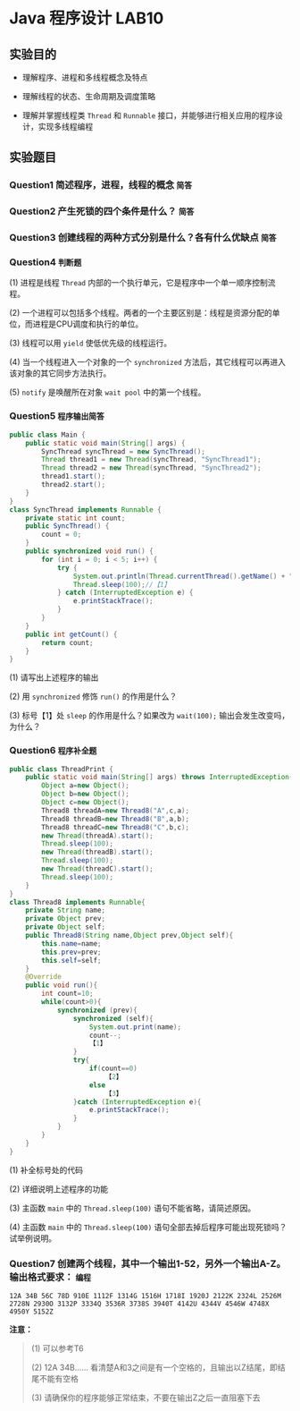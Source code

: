# Java 程序设计 LAB10

## 实验目的

- 理解程序、进程和多线程概念及特点

- 理解线程的状态、生命周期及调度策略

- 理解并掌握线程类 `Thread` 和 `Runnable` 接口，并能够进行相关应用的程序设计，实现多线程编程


## 实验题目

### Question1 简述程序，进程，线程的概念 `简答`

### Question2 产生死锁的四个条件是什么？ `简答`

### Question3 创建线程的两种方式分别是什么？各有什么优缺点 `简答`

### Question4 `判断题`

(1) 进程是线程 `Thread` 内部的一个执行单元，它是程序中一个单一顺序控制流程。 

(2) 一个进程可以包括多个线程。两者的一个主要区别是：线程是资源分配的单位，而进程是CPU调度和执行的单位。

(3) 线程可以用 `yield` 使低优先级的线程运行。

(4) 当一个线程进入一个对象的一个 `synchronized` 方法后，其它线程可以再进入该对象的其它同步方法执行。

(5)  `notify` 是唤醒所在对象 `wait pool` 中的第一个线程。


### Question5  `程序输出简答`

```java
public class Main {
    public static void main(String[] args) {
        SyncThread syncThread = new SyncThread();
        Thread thread1 = new Thread(syncThread, "SyncThread1");
        Thread thread2 = new Thread(syncThread, "SyncThread2");
        thread1.start();
        thread2.start();
    }
}
class SyncThread implements Runnable {
    private static int count;
    public SyncThread() {
        count = 0;
    }
    public synchronized void run() {
        for (int i = 0; i < 5; i++) {
            try {
                System.out.println(Thread.currentThread().getName() + ":" + (count++));
                Thread.sleep(100);//【1】
            } catch (InterruptedException e) {
                e.printStackTrace();
            }
        }
    }
    public int getCount() {
        return count;
    }
}
```

(1) 请写出上述程序的输出

(2) 用 `synchronized` 修饰 `run()` 的作用是什么？

(3) 标号【1】处 `sleep` 的作用是什么？如果改为 `wait(100);` 输出会发生改变吗，为什么？


### Question6 `程序补全题`

```java
public class ThreadPrint {
    public static void main(String[] args) throws InterruptedException{
        Object a=new Object();
        Object b=new Object();
        Object c=new Object();
        Thread8 threadA=new Thread8("A",c,a);
        Thread8 threadB=new Thread8("B",a,b);
        Thread8 threadC=new Thread8("C",b,c);
        new Thread(threadA).start();
        Thread.sleep(100);
        new Thread(threadB).start();
        Thread.sleep(100);
        new Thread(threadC).start();
        Thread.sleep(100);
    }
}
class Thread8 implements Runnable{
    private String name;
    private Object prev;
    private Object self;
    public Thread8(String name,Object prev,Object self){
        this.name=name;
        this.prev=prev;
        this.self=self;
    }
    @Override
    public void run(){
        int count=10;
        while(count>0){
            synchronized (prev){
                synchronized (self){
                    System.out.print(name);
                    count--;
                    【1】
                }
                try{
                    if(count==0)
                        【2】
                    else
                        【3】
                }catch (InterruptedException e){
                    e.printStackTrace();
                }
            }
        }
    }
}
```

(1) 补全标号处的代码

(2) 详细说明上述程序的功能

(3) 主函数 `main` 中的 `Thread.sleep(100)` 语句不能省略，请简述原因。

(4) 主函数 `main` 中的 `Thread.sleep(100)` 语句全部去掉后程序可能出现死锁吗？试举例说明。



### Question7 创建两个线程，其中一个输出1-52，另外一个输出A-Z。输出格式要求： `编程`

```
12A 34B 56C 78D 910E 1112F 1314G 1516H 1718I 1920J 2122K 2324L 2526M 2728N 2930O 3132P 3334Q 3536R 3738S 3940T 4142U 4344V 4546W 4748X 4950Y 5152Z
```

**注意：**

> (1) 可以参考T6
> 
> (2) 12A 34B…… 看清楚A和3之间是有一个空格的，且输出以Z结尾，即结尾不能有空格
> 
> (3) 请确保你的程序能够正常结束，不要在输出Z之后一直阻塞下去